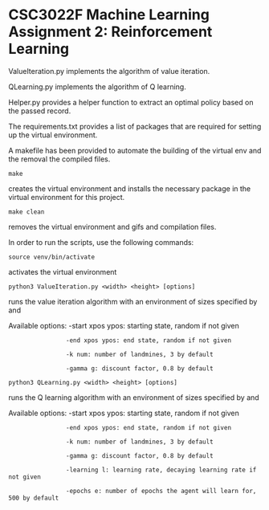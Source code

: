 # CSC3022F Machine Learning Assignment 2: Reinforcement Learning

ValueIteration.py implements the algorithm of value iteration.

QLearning.py implements the algorithm of Q learning.

Helper.py provides a helper function to extract an optimal policy based on the
passed record.

The requirements.txt provides a list of packages that are required for setting
up the virtual environment.

A makefile has been provided to automate the building of the virtual env and the
removal the compiled files.

```ssh
make
```
creates the virtual environment and installs the necessary package in the
virtual environment for this project.

```ssh
make clean
```
removes the virtual environment and gifs and compilation files.

In order to run the scripts, use the following commands:

```ssh
source venv/bin/activate
```
activates the virtual environment

```ssh
python3 ValueIteration.py <width> <height> [options]
```
runs the value iteration algorithm with an environment of sizes specified by
<width> and <height>

Available options:  -start xpos ypos: starting state, random if not given

                    -end xpos ypos: end state, random if not given

                    -k num: number of landmines, 3 by default

                    -gamma g: discount factor, 0.8 by default

```ssh
python3 QLearning.py <width> <height> [options]
```
runs the Q learning algorithm with an environment of sizes specified by
<width> and <height>

Available options:  -start xpos ypos: starting state, random if not given

                    -end xpos ypos: end state, random if not given

                    -k num: number of landmines, 3 by default

                    -gamma g: discount factor, 0.8 by default

                    -learning l: learning rate, decaying learning rate if not given

                    -epochs e: number of epochs the agent will learn for, 500 by default

